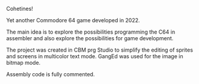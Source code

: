 Cohetines!

Yet another Commodore 64 game developed in 2022.

The main idea is to explore the possibilities programming the C64 in assembler and also explore the possibilities for game development.

The project was created in CBM prg Studio to simplify the editing of sprites and screens in multicolor text mode. GangEd was used for the image in bitmap mode.

Assembly code is fully commented.


